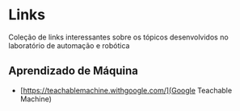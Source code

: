 # Links
Coleção de links interessantes sobre os tópicos desenvolvidos no laboratório de automação e robótica

## Aprendizado de Máquina
- [https://teachablemachine.withgoogle.com/](Google Teachable Machine)
